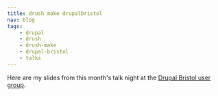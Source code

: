 ```yaml
---
title: drush make drupalbristol
nav: blog
tags:
    - drupal
    - drush
    - drush-make
    - drupal-bristol
    - talks
---
```

Here are my slides from this month's talk night at the [Drupal Bristol user group](https://groups.drupal.org/bristol-and-west-uk).

<script async class="speakerdeck-embed" data-id="42605700f102013198de5a5f6f23ab67" data-ratio="1.29456384323641" src="//speakerdeck.com/assets/embed.js"></script>